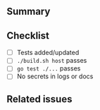 ## Summary

<!-- Describe the changes -->

## Checklist

- [ ] Tests added/updated
- [ ] `./build.sh host` passes
- [ ] `go test ./...` passes
- [ ] No secrets in logs or docs

## Related issues
